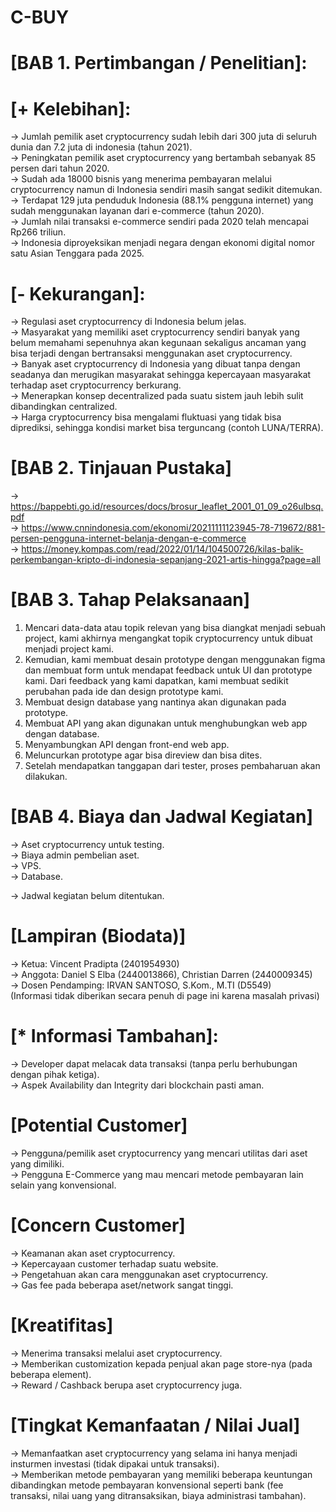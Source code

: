 # C-BUY

# [BAB 1. Pertimbangan / Penelitian]: 
# [+ Kelebihan]: 
-> Jumlah pemilik aset cryptocurrency sudah lebih dari 300 juta di seluruh dunia dan 7.2 juta di indonesia (tahun 2021). <br>
-> Peningkatan pemilik aset cryptocurrency yang bertambah sebanyak 85 persen dari tahun 2020. <br>
-> Sudah ada  18000 bisnis yang menerima pembayaran melalui cryptocurrency namun di Indonesia sendiri masih sangat sedikit ditemukan. <br>
-> Terdapat 129 juta penduduk Indonesia (88.1% pengguna internet) yang sudah menggunakan layanan dari e-commerce (tahun 2020). <br>
-> Jumlah nilai transaksi e-commerce sendiri pada 2020 telah mencapai Rp266 triliun. <br>
-> Indonesia diproyeksikan menjadi negara dengan ekonomi digital nomor satu Asian Tenggara pada 2025. <br> 

# [- Kekurangan]:
-> Regulasi aset cryptocurrency di Indonesia belum jelas. <br>
-> Masyarakat yang memiliki aset cryptocurrency sendiri banyak yang belum memahami sepenuhnya akan kegunaan sekaligus ancaman yang bisa terjadi dengan bertransaksi menggunakan aset cryptocurrency. <br>
-> Banyak aset cryptocurrency di Indonesia yang dibuat tanpa dengan seadanya dan merugikan masyarakat sehingga kepercayaan masyarakat terhadap aset cryptocurrency berkurang. <br>
-> Menerapkan konsep decentralized pada suatu sistem jauh lebih sulit dibandingkan centralized. <br>
-> Harga cryptocurrency bisa mengalami fluktuasi yang tidak bisa diprediksi, sehingga kondisi market bisa terguncang (contoh LUNA/TERRA). <br>

# [BAB 2. Tinjauan Pustaka]
-> https://bappebti.go.id/resources/docs/brosur_leaflet_2001_01_09_o26ulbsq.pdf <br>
-> https://www.cnnindonesia.com/ekonomi/20211111123945-78-719672/881-persen-pengguna-internet-belanja-dengan-e-commerce <br>
-> https://money.kompas.com/read/2022/01/14/104500726/kilas-balik-perkembangan-kripto-di-indonesia-sepanjang-2021-artis-hingga?page=all <br>

# [BAB 3. Tahap Pelaksanaan]
1. Mencari data-data atau topik relevan yang bisa diangkat menjadi sebuah project, kami akhirnya mengangkat topik cryptocurrency untuk dibuat menjadi project kami. <br>
2. Kemudian, kami membuat desain prototype dengan menggunakan figma dan membuat form untuk mendapat feedback untuk UI dan prototype kami. Dari feedback yang kami dapatkan, kami membuat sedikit perubahan pada ide dan design prototype kami. <br>
3. Membuat design database yang nantinya akan digunakan pada prototype. <br>
4. Membuat API yang akan digunakan untuk menghubungkan web app dengan database. <br>
5. Menyambungkan API dengan front-end web app. <br>
6. Meluncurkan prototype agar bisa direview dan bisa dites. <br>
7. Setelah mendapatkan tanggapan dari tester, proses pembaharuan akan dilakukan. <br>

# [BAB 4. Biaya dan Jadwal Kegiatan]
-> Aset cryptocurrency untuk testing. <br>
-> Biaya admin pembelian aset. <br>
-> VPS. <br>
-> Database. <br>

-> Jadwal kegiatan belum ditentukan. <br>

# [Lampiran (Biodata)]
-> Ketua: Vincent Pradipta (2401954930) <br>
-> Anggota: Daniel S Elba (2440013866), Christian Darren (2440009345) <br>
-> Dosen Pendamping: IRVAN SANTOSO, S.Kom., M.TI (D5549) <br>
(Informasi tidak diberikan secara penuh di page ini karena masalah privasi) <br>

# [* Informasi Tambahan]: 
-> Developer dapat melacak data transaksi (tanpa perlu berhubungan dengan pihak ketiga). <br>
-> Aspek Availability dan Integrity dari blockchain pasti aman. <br>

# [Potential Customer] 
-> Pengguna/pemilik aset cryptocurrency yang mencari utilitas dari aset yang dimiliki. <br>
-> Pengguna E-Commerce yang mau mencari metode pembayaran lain selain yang konvensional. <br>

# [Concern Customer]
-> Keamanan akan aset cryptocurrency. <br>
-> Kepercayaan customer terhadap suatu website. <br>
-> Pengetahuan akan cara menggunakan aset cryptocurrency. <br>
-> Gas fee pada beberapa aset/network sangat tinggi. <br>


# [Kreatifitas]
-> Menerima transaksi melalui aset cryptocurrency. <br>
-> Memberikan customization kepada penjual akan page store-nya (pada beberapa element). <br>
-> Reward / Cashback berupa aset cryptocurrency juga. <br>


# [Tingkat Kemanfaatan / Nilai Jual]
-> Memanfaatkan aset cryptocurrency yang selama ini hanya menjadi insturmen investasi (tidak dipakai untuk transaksi). <br>
-> Memberikan metode pembayaran yang memiliki beberapa keuntungan dibandingkan metode pembayaran konvensional seperti bank (fee transaksi, nilai uang yang ditransaksikan, biaya administrasi tambahan). <br>
